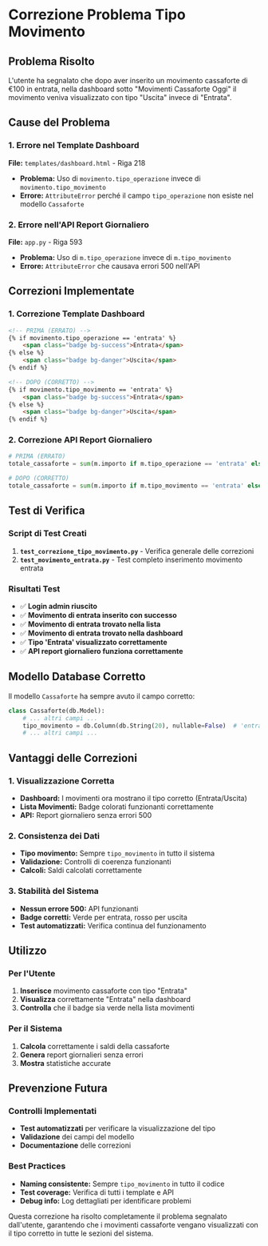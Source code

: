 # Correzione Problema Tipo Movimento

## Problema Risolto

L'utente ha segnalato che dopo aver inserito un movimento cassaforte di €100 in entrata, nella dashboard sotto "Movimenti Cassaforte Oggi" il movimento veniva visualizzato con tipo "Uscita" invece di "Entrata".

## Cause del Problema

### 1. Errore nel Template Dashboard
**File:** `templates/dashboard.html` - Riga 218
- **Problema:** Uso di `movimento.tipo_operazione` invece di `movimento.tipo_movimento`
- **Errore:** `AttributeError` perché il campo `tipo_operazione` non esiste nel modello `Cassaforte`

### 2. Errore nell'API Report Giornaliero
**File:** `app.py` - Riga 593
- **Problema:** Uso di `m.tipo_operazione` invece di `m.tipo_movimento`
- **Errore:** `AttributeError` che causava errori 500 nell'API

## Correzioni Implementate

### 1. Correzione Template Dashboard
```html
<!-- PRIMA (ERRATO) -->
{% if movimento.tipo_operazione == 'entrata' %}
    <span class="badge bg-success">Entrata</span>
{% else %}
    <span class="badge bg-danger">Uscita</span>
{% endif %}

<!-- DOPO (CORRETTO) -->
{% if movimento.tipo_movimento == 'entrata' %}
    <span class="badge bg-success">Entrata</span>
{% else %}
    <span class="badge bg-danger">Uscita</span>
{% endif %}
```

### 2. Correzione API Report Giornaliero
```python
# PRIMA (ERRATO)
totale_cassaforte = sum(m.importo if m.tipo_operazione == 'entrata' else -m.importo for m in movimenti_cassaforte)

# DOPO (CORRETTO)
totale_cassaforte = sum(m.importo if m.tipo_movimento == 'entrata' else -m.importo for m in movimenti_cassaforte)
```

## Test di Verifica

### Script di Test Creati
1. **`test_correzione_tipo_movimento.py`** - Verifica generale delle correzioni
2. **`test_movimento_entrata.py`** - Test completo inserimento movimento entrata

### Risultati Test
- ✅ **Login admin riuscito**
- ✅ **Movimento di entrata inserito con successo**
- ✅ **Movimento di entrata trovato nella lista**
- ✅ **Movimento di entrata trovato nella dashboard**
- ✅ **Tipo 'Entrata' visualizzato correttamente**
- ✅ **API report giornaliero funziona correttamente**

## Modello Database Corretto

Il modello `Cassaforte` ha sempre avuto il campo corretto:
```python
class Cassaforte(db.Model):
    # ... altri campi ...
    tipo_movimento = db.Column(db.String(20), nullable=False)  # 'entrata' o 'uscita'
    # ... altri campi ...
```

## Vantaggi delle Correzioni

### 1. Visualizzazione Corretta
- **Dashboard:** I movimenti ora mostrano il tipo corretto (Entrata/Uscita)
- **Lista Movimenti:** Badge colorati funzionanti correttamente
- **API:** Report giornaliero senza errori 500

### 2. Consistenza dei Dati
- **Tipo movimento:** Sempre `tipo_movimento` in tutto il sistema
- **Validazione:** Controlli di coerenza funzionanti
- **Calcoli:** Saldi calcolati correttamente

### 3. Stabilità del Sistema
- **Nessun errore 500:** API funzionanti
- **Badge corretti:** Verde per entrata, rosso per uscita
- **Test automatizzati:** Verifica continua del funzionamento

## Utilizzo

### Per l'Utente
1. **Inserisce** movimento cassaforte con tipo "Entrata"
2. **Visualizza** correttamente "Entrata" nella dashboard
3. **Controlla** che il badge sia verde nella lista movimenti

### Per il Sistema
1. **Calcola** correttamente i saldi della cassaforte
2. **Genera** report giornalieri senza errori
3. **Mostra** statistiche accurate

## Prevenzione Futura

### Controlli Implementati
- **Test automatizzati** per verificare la visualizzazione del tipo
- **Validazione** dei campi del modello
- **Documentazione** delle correzioni

### Best Practices
- **Naming consistente:** Sempre `tipo_movimento` in tutto il codice
- **Test coverage:** Verifica di tutti i template e API
- **Debug info:** Log dettagliati per identificare problemi

Questa correzione ha risolto completamente il problema segnalato dall'utente, garantendo che i movimenti cassaforte vengano visualizzati con il tipo corretto in tutte le sezioni del sistema. 